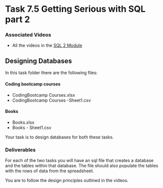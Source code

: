 # Task 7.5 Getting Serious with SQL part 2

### Associated Videos

- All the videos in the [SQL 2 Module](http://inquiryum.com/modules/sql2%20module/Sql2-Intro/)

## Designing Databases



In this task folder there are the following files:



#### Coding bootcamp courses

* CodingBootcamp Courses.xlsx
* CodingBootcamp Courses -Sheet1.csv

#### Books

* Books.xlsx
* Books - Sheet1.csv

Your task is to design databases for both these tasks. 



### Deliverables

For each of the two tasks you will have an sql file that creates a database and the tables within that database. The file should also populate the tables with the rows of data from the spreadsheet.

You are to follow the design principles outlined in the videos.

